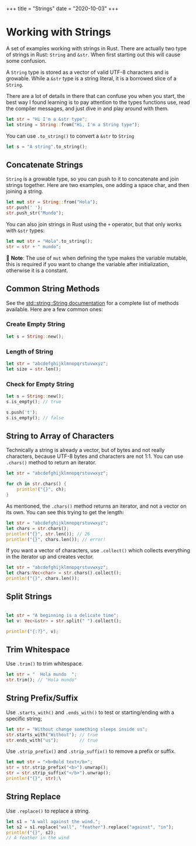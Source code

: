 +++
title = "Strings"
date = "2020-10-03"
+++

# Working with Strings

A set of examples working with strings in Rust. There are actually two type of strings in Rust: `String` and `&str`. When first starting out this will cause some confusion.

A `String` type is stored as a vector of valid UTF-8 characters and is growable. While a `&str` type is a string literal, it is a borrowed slice of a `String`.

There are a lot of details in there that can confuse you when you start, the best way I found learning is to pay attention to the types functions use, read the compiler messages, and just dive in and play around with them.

```rust
let str = "Hi I'm a &str type";
let string = String::from("Hi, I'm a String type");
```

You can use `.to_string()` to convert a `&str` to `String`

```rust
let s = "A string".to_string();
```

## Concatenate Strings

`String` is a growable type, so you can push to it to concatenate and join strings together. Here are two examples, one adding a space char, and then joining a string.

```rust
let mut str = String::from("Hola");
str.push(' ');
str.push_str("Mundo");
```

You can also join strings in Rust using the `+` operator, but that only works with `&str` types:

```rust
let mut str = "Hola".to_string();
str = str + " mundo";
```

📌 **Note**: The use of `mut` when defining the type makes the variable mutable, this is required if you want to change the variable after initialization, otherwise it is a constant.

## Common String Methods

See the [std::string::String documentation](https://doc.rust-lang.org/std/string/struct.String.html) for a complete list of methods available. Here are a few common ones:

### Create Empty String

```rust
let s = String::new();
```

### Length of String

```rust
let str = "abcdefghijklmnopqrstuvwxyz";
let size = str.len();
```

### Check for Empty String

```rust
let s = String::new();
s.is_empty(); // true

s.push('t');
s.is_empty(); // false
```

## String to Array of Characters

Technically a string is already a vector, but of bytes and not really characters, because UTF-8 bytes and characters are not 1:1. You can use `.chars()` method to return an iterator.

```rust
let str = "abcdefghijklmnopqrstuvwxyz";

for ch in str.chars() {
    println!("{}", ch);
}
```

As mentioned, the `.chars()` method returns an iterator, and not a vector on its own. You can see this trying to get the length:

```rust
let str = "abcdefghijklmnopqrstuvwxyz";
let chars = str.chars();
println!("{}", str.len()); // 26
println!("{}", chars.len()); // error!
```

If you want a vector of characters, use `.collect()` which collects everything in the iterator up and creates vector.

```rust
let str = "abcdefghijklmnopqrstuvwxyz";
let chars:Vec<char> = str.chars().collect();
println!("{}", chars.len());
```

## Split Strings

```rust

let str = "A beginning is a delicate time";
let v: Vec<&str> = str.split(" ").collect();

println!("{:?}", v);
```

## Trim Whitespace

Use `.trim()` to trim whitespace.

```rust
let str = "  Hola mundo  ";
str.trim(); // "Hola mundo"
```

## String Prefix/Suffix

Use `.starts_with()` and `.ends_with()` to test or starting/ending with a specific string;

```rust
let str = "Without change something sleeps inside us";
str.starts_with("Without"); // true
str.ends_with("us");        // true
```

Use `.strip_prefix()` and `.strip_suffix()` to remove a prefix or suffix.

```rust
let mut str = "<b>Bold text</b>";
str = str.strip_prefix("<b>").unwrap();
str = str.strip_suffix("</b>").unwrap();
println!("{}", str);\
```

## String Replace

Use `.replace()` to replace a string.

```rust
let s1 = "A wall against the wind.";
let s2 = s1.replace("wall", "feather").replace("against", "in");
println!("{}", s2);
// A feather in the wind
```
